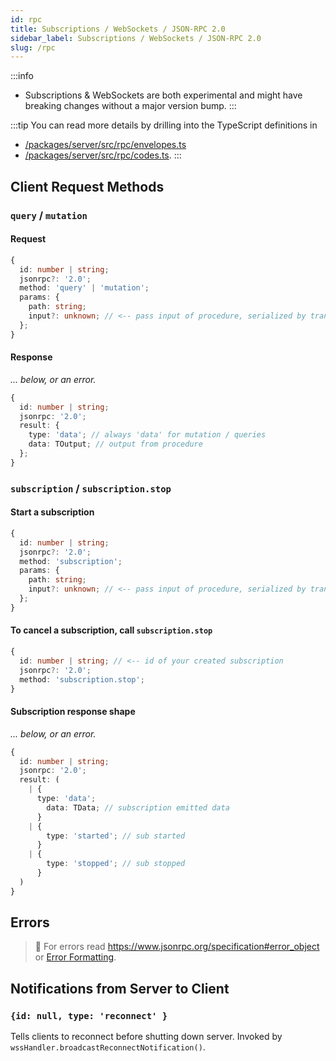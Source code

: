 ```yaml
---
id: rpc
title: Subscriptions / WebSockets / JSON-RPC 2.0
sidebar_label: Subscriptions / WebSockets / JSON-RPC 2.0
slug: /rpc
---
```


:::info
- Subscriptions & WebSockets are both experimental and might have breaking changes without a major version bump.
:::

:::tip
You can read more details by drilling into the TypeScript definitions in 

- [/packages/server/src/rpc/envelopes.ts](https://github.com/trpc/trpc/tree/main/packages/server/src/rpc/envelopes.ts)
- [/packages/server/src/rpc/codes.ts](https://github.com/trpc/trpc/tree/main/packages/server/src/rpc/codes.ts).
:::

## Client Request Methods


### `query` / `mutation`


#### Request

```ts
{
  id: number | string;
  jsonrpc?: '2.0';
  method: 'query' | 'mutation';
  params: {
    path: string;
    input?: unknown; // <-- pass input of procedure, serialized by transformer
  };
}
```

#### Response

_... below, or an error._

```ts
{
  id: number | string;
  jsonrpc: '2.0';
  result: {
    type: 'data'; // always 'data' for mutation / queries
    data: TOutput; // output from procedure
  };
}
```


### `subscription` / `subscription.stop`


#### Start a subscription

```ts
{
  id: number | string;
  jsonrpc?: '2.0';
  method: 'subscription';
  params: {
    path: string;
    input?: unknown; // <-- pass input of procedure, serialized by transformer
  };
}
```

#### To cancel a subscription, call `subscription.stop`

```ts
{
  id: number | string; // <-- id of your created subscription
  jsonrpc?: '2.0';
  method: 'subscription.stop';
}
```

#### Subscription response shape

_... below, or an error._

```ts
{
  id: number | string;
  jsonrpc: '2.0';
  result: (
    | {
      type: 'data';
        data: TData; // subscription emitted data
      }
    | {
        type: 'started'; // sub started
      }
    | {
        type: 'stopped'; // sub stopped
      }
  )
}
```

## Errors

> :construction: For errors read https://www.jsonrpc.org/specification#error_object or [Error Formatting](../server/error-formatting.md).


## Notifications from Server to Client


### `{id: null, type: 'reconnect' }`

Tells clients to reconnect before shutting down server. Invoked by `wssHandler.broadcastReconnectNotification()`.
